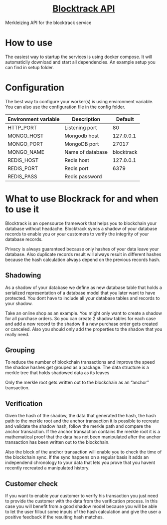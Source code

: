 <p align="center">
  <a href="https://www.blocktrack.net/">
  <h1 align="center">Blocktrack API</h1>
  </a>
  Merkleizing API for the blocktrack service
</p>

# How to use
The easiest way to startup the services is using docker compose. It will automaticlly download and start all dependencies. An example setup you can find in setup folder.

# Configuration

The best way to configure your worker(s) is using environment variable. You can also use the configuration file in the config folder.

| Environment variable | Description      |    Default |
| ---                  | ---              |        --- |
| HTTP_PORT            | Listening port   |         80 |
| MONGO_HOST           | Mongodb host     |  127.0.0.1 |
| MONGO_PORT           | MongoDB port     |      27017 |
| MONGO_NAME           | Name of database | blocktrack |
| REDIS_HOST           | Redis host       |  127.0.0.1 |
| REDIS_PORT           | Redis port       |       6379 |
| REDIS_PASS           | Redis password   |            |

# What to use Blockrack for and when to use it

Blocktrack is an opensource framework that helps you to blockchain your database without headache. Blocktrack syncs a shadow of your database records to enable you or your customers to verify the integrity of your database records.

Privacy is always guaranteed because only hashes of your data leave your database. Also duplicate records result will always result in different hashes because the hash calculation always depend on the previous records hash.

## Shadowing
As a shadow of your database we define as new database table that holds a serialized representation of a database model that you later want to have protected. You dont have to include all your database tables and records to your shadow.

Take an online shop as an example. You might only want to create a shadow for all purchase orders. So you can create 2 shadow tables for each case and add a new record to the shadow if a new purchase order gets created or canceled. Also you should only add the properties to the shadow that you really need.

## Grouping
To reduce the number of blockchain transactions and improve the speed the shadow hashes get grouped as a package. The data structure is a merkle tree that holds shadowed data as its leaves

Only the merkle root gets written out to the blockchain as an “anchor” transaction.

## Verification
Given the hash of the shadow, the data that generated the hash, the hash path to the merkle root and the anchor transaction it is possible to recreate and validate the shadow hash, follow the merkle path and compare the anchor transaction. If the anchor transaction contains the merkle root it is a mathematical proof that the data has not been manipulated after the anchor transaction has been written out to the blockchain.

Also the block of the anchor transaction will enable you to check the time of the blockchain sync. If the sync happens on a regular basis it adds an independend chronology to your data that lets you prove that you havent recently recreated a manipulated history.

## Customer check
If you want to enable your customer to verify his transaction you just need to provide the customer with the data from the verification process. In this case you will benefit from a good shadow model because you will be able to let the user fillout some inputs of the hash calculation and give the user a positive feedback if the resulting hash matches.
